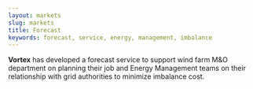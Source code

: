 ```yaml
---
layout: markets
slug: markets
title: Forecast
keywords: forecast, service, energy, management, imbalance
---
```


**Vortex** has developed a forecast service to support wind farm M&O department on planning their job and Energy Management teams on their relationship with grid authorities to minimize imbalance cost.